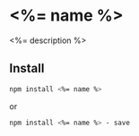 # <%= name %> #

<%= description %>

## Install ##

``` bash
npm install <%= name %>
```
or

``` bash
npm install <%= name %> - save
```